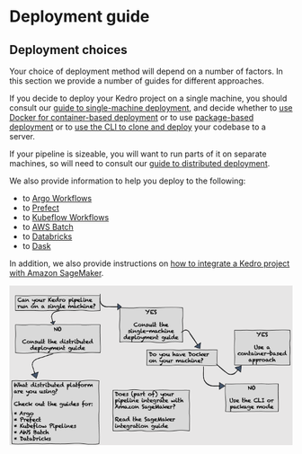 # Deployment guide

## Deployment choices

Your choice of deployment method will depend on a number of factors. In this section we provide a number of guides for different approaches.

If you decide to deploy your Kedro project on a single machine, you should consult our [guide to single-machine deployment](02_single_machine.md), and decide whether to [use Docker for container-based deployment](./02_single_machine.md#container-based) or to use [package-based deployment](./02_single_machine.md#package-based) or to [use the CLI to clone and deploy](./02_single_machine.md#cli-based) your codebase to a server.

If your pipeline is sizeable, you will want to run parts of it on separate machines, so will need to consult our [guide to distributed deployment](03_distributed.md).

We also provide information to help you deploy to the following:

* to [Argo Workflows](04_argo.md)
* to [Prefect](05_prefect.md)
* to [Kubeflow Workflows](06_kubeflow.md)
* to [AWS Batch](07_aws_batch.md)
* to [Databricks](08_databricks.md)
* to [Dask](12_dask.md)

<!--- There has to be some non-link text in the bullets above, if it's just links, there's a Sphinx bug that fails the build process-->

In addition, we also provide instructions on [how to integrate a Kedro project with Amazon SageMaker](09_aws_sagemaker.md).

![](../meta/images/deployments.png)  <!-- TODO(deepyaman): Add Dask to deployment flowchart. -->
